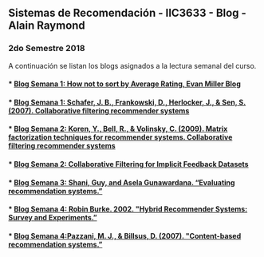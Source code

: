 ## Sistemas de Recomendación - IIC3633 - Blog - Alain Raymond
### 2do Semestre 2018

A continuación se listan los blogs asignados a la lectura semanal del curso.

#### * [Blog Semana 1:  How not to sort by Average Rating, Evan Miller Blog](https://github.com/alainray/recsys/blob/master/week1/semana11.md)

#### * [Blog Semana 1:  Schafer, J. B., Frankowski, D., Herlocker, J., & Sen, S. (2007). Collaborative filtering recommender systems](https://github.com/alainray/recsys/blob/master/week1/semana12.md)

#### * [Blog Semana 2:  Koren, Y., Bell, R., & Volinsky, C. (2009). Matrix factorization techniques for recommender systems. Collaborative filtering recommender systems](https://github.com/alainray/recsys/blob/master/week2/semana21.md)

#### * [Blog Semana 2: Collaborative Filtering for Implicit Feedback Datasets](https://github.com/alainray/recsys/blob/master/week2/semana22.md)

#### * [Blog Semana 3: Shani, Guy, and Asela Gunawardana. “Evaluating recommendation systems.”](https://github.com/alainray/recsys/blob/master/week3/semana31.md)

#### * [Blog Semana 4: Robin Burke. 2002. "Hybrid Recommender Systems: Survey and Experiments.”](https://github.com/alainray/recsys/blob/master/week4/semana41.md)


#### * [Blog Semana 4:Pazzani, M. J., & Billsus, D. (2007). "Content-based recommendation systems.”](https://github.com/alainray/recsys/blob/master/week4/semana42.md)
